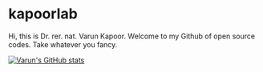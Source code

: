 # kapoorlab
Hi, this is Dr. rer. nat. Varun Kapoor. Welcome to my Github of open source codes. Take whatever you fancy.

[![Varun's GitHub stats](https://github-readme-stats.vercel.app/api?username=imagejan&count_private=true&show_icons=true)](https://github.com/anuraghazra/github-readme-stats)
